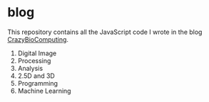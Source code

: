 # blog

This repository contains all the JavaScript code I wrote in the blog [CrazyBioComputing](https://crazybiocomputing.blogspot.com).

1. Digital Image 
2. Processing
3. Analysis
4. 2.5D and 3D
5. Programming
6. Machine Learning

